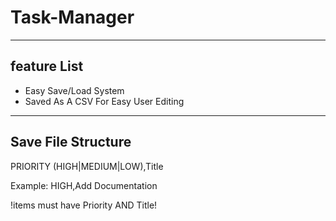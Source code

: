 # Task-Manager
--------------
## feature List
- Easy Save/Load System
- Saved As A CSV For Easy User Editing
--------------
## Save File Structure
PRIORITY (HIGH|MEDIUM|LOW),Title

Example:
  HIGH,Add Documentation

!items must have Priority AND Title! 
